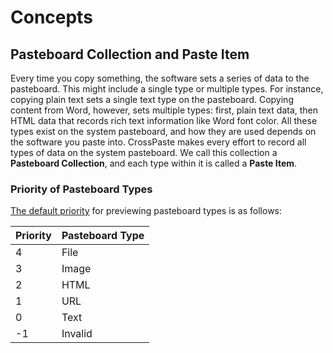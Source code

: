 # Concepts

## Pasteboard Collection and Paste Item

Every time you copy something, the software sets a series of data to the pasteboard. This might include a single type or multiple types. For instance, copying plain text sets a single text type on the pasteboard. Copying content from Word, however, sets multiple types: first, plain text data, then HTML data that records rich text information like Word font color. All these types exist on the system pasteboard, and how they are used depends on the software you paste into. CrossPaste makes every effort to record all types of data on the system pasteboard. We call this collection a **Pasteboard Collection**, and each type within it is called a **Paste Item**.

### Priority of Pasteboard Types

[The default priority](./composeApp/src/desktopMain/kotlin/com/crosspaste/paste/plugin/SortPlugin.kt) for previewing pasteboard types is as follows:

| Priority | Pasteboard Type |
|----------|-----------------|
| 4        | File            |
| 3        | Image           |
| 2        | HTML            |
| 1        | URL             |
| 0        | Text            |
| -1       | Invalid         |